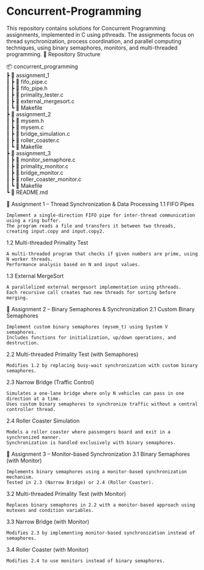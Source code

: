 # Concurrent-Programming
This repository contains solutions for Concurrent Programming assignments, implemented in C using pthreads. The assignments focus on thread synchronization, process coordination, and parallel computing techniques, using binary semaphores, monitors, and multi-threaded programming.
📂 Repository Structure

📦 concurrent_programming  
 ┣ 📂 assignment_1  
 ┃ ┣ 📜 fifo_pipe.c  
 ┃ ┣ 📜 fifo_pipe.h  
 ┃ ┣ 📜 primality_tester.c  
 ┃ ┣ 📜 external_mergesort.c  
 ┃ ┗ 📜 Makefile  
 ┣ 📂 assignment_2  
 ┃ ┣ 📜 mysem.h  
 ┃ ┣ 📜 mysem.c  
 ┃ ┣ 📜 bridge_simulation.c  
 ┃ ┣ 📜 roller_coaster.c  
 ┃ ┗ 📜 Makefile  
 ┣ 📂 assignment_3  
 ┃ ┣ 📜 monitor_semaphore.c  
 ┃ ┣ 📜 primality_monitor.c  
 ┃ ┣ 📜 bridge_monitor.c  
 ┃ ┣ 📜 roller_coaster_monitor.c  
 ┃ ┗ 📜 Makefile  
 ┗ 📜 README.md

🔹 Assignment 1 – Thread Synchronization & Data Processing
1.1 FIFO Pipes

    Implement a single-direction FIFO pipe for inter-thread communication using a ring buffer.
    The program reads a file and transfers it between two threads, creating input.copy and input.copy2.

1.2 Multi-threaded Primality Test

    A multi-threaded program that checks if given numbers are prime, using N worker threads.
    Performance analysis based on N and input values.

1.3 External MergeSort

    A parallelized external mergesort implementation using pthreads.
    Each recursive call creates two new threads for sorting before merging.

🔹 Assignment 2 – Binary Semaphores & Synchronization
2.1 Custom Binary Semaphores

    Implement custom binary semaphores (mysem_t) using System V semaphores.
    Includes functions for initialization, up/down operations, and destruction.

2.2 Multi-threaded Primality Test (with Semaphores)

    Modifies 1.2 by replacing busy-wait synchronization with custom binary semaphores.

2.3 Narrow Bridge (Traffic Control)

    Simulates a one-lane bridge where only N vehicles can pass in one direction at a time.
    Uses custom binary semaphores to synchronize traffic without a central controller thread.

2.4 Roller Coaster Simulation

    Models a roller coaster where passengers board and exit in a synchronized manner.
    Synchronization is handled exclusively with binary semaphores.

🔹 Assignment 3 – Monitor-based Synchronization
3.1 Binary Semaphores (with Monitor)

    Implements binary semaphores using a monitor-based synchronization mechanism.
    Tested in 2.3 (Narrow Bridge) or 2.4 (Roller Coaster).

3.2 Multi-threaded Primality Test (with Monitor)

    Replaces binary semaphores in 2.2 with a monitor-based approach using mutexes and condition variables.

3.3 Narrow Bridge (with Monitor)

    Modifies 2.3 by implementing monitor-based synchronization instead of semaphores.

3.4 Roller Coaster (with Monitor)

    Modifies 2.4 to use monitors instead of binary semaphores.
